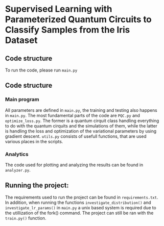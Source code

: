 # Supervised Learning with Parameterized Quantum Circuits to Classify Samples from the Iris Dataset

## Code structure
To run the code, please run `main.py`


## Code structure
### Main program
All parameters are defined in `main.py`, the training and testing also happens in `main.py`. The most fundamental parts of the code are `PQC.py` and `optimize_loss.py`. The former is a quantum cirquit class handling everything to do with the quantum cirquits and the simulations of them, while the latter is handling the loss and optimization of the variational parameters by using gradient descent. `utils.py` consists of usefull functions, that are used various places in the scripts.

### Analytics
The code used for plotting and analyzing the results can be found in `analyzer.py`.

## Running the project:
The requirements used to run the project can be found in `requirements.txt`. In addition, when running the functions `investigate_distribution()` and `investigate_lr_params()` in `main.py` a unix based system is required due to the utillization of the fork() command. The project can still be ran with the `train.py()` function.

